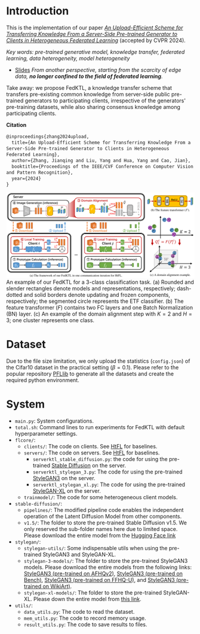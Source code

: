 # Introduction

This is the implementation of our paper [*An Upload-Efficient Scheme for Transferring Knowledge From a Server-Side Pre-trained Generator to Clients in Heterogeneous Federated Learning*](https://arxiv.org/abs/2403.15760) (accepted by CVPR 2024). 

*Key words: pre-trained generative model, knowledge transfer, federated learning, data heterogeneity, model heterogeneity*

- [Slides](https://github.com/TsingZ0/FedKTL/blob/main/FedKTL.pdf) *From another perspective, starting from the scarcity of edge data, **no longer confined to the field of federated learning**.*

Take away: we propose FedKTL, a knowledge transfer scheme that transfers pre-existing common knowledge from server-side public pre-trained generators to participating clients, irrespective of the generators' pre-training datasets, while also sharing consensus knowledge among participating clients. 

**Citation**

```
@inproceedings{zhang2024upload,
  title={An Upload-Efficient Scheme for Transferring Knowledge From a Server-Side Pre-trained Generator to Clients in Heterogeneous Federated Learning},
  author={Zhang, Jianqing and Liu, Yang and Hua, Yang and Cao, Jian},
  booktitle={Proceedings of the IEEE/CVF Conference on Computer Vision and Pattern Recognition},
  year={2024}
}
```

![](https://github.com/TsingZ0/FedKTL/blob/main/FedKTL.png)
An example of our FedKTL for a 3-class classification task. (a) Rounded and slender rectangles denote models and representations, respectively; dash-dotted and solid borders denote updating and frozen components, respectively; the segmented circle represents the ETF classifier. (b) The feature transformer ($F$) contains two FC layers and one Batch Normalization (BN) layer. (c) An example of the domain alignment step with $K=2$ and $H=3$; one cluster represents one class. 


# Dataset

Due to the file size limitation, we only upload the statistics (`config.json`) of the Cifar10 dataset in the practical setting ($\beta=0.1$). Please refer to the popular repository [PFLlib](https://github.com/TsingZ0/PFLlib) to generate all the datasets and create the required python environment. 


# System

- `main.py`: System configurations. 
- `total.sh`: Command lines to run experiments for FedKTL with default hyperparameter settings. 
- `flcore/`: 
    - `clients/`: The code on clients. See [HtFL](https://github.com/TsingZ0/HtFL) for baselines.
    - `servers/`: The code on servers. See [HtFL](https://github.com/TsingZ0/HtFL) for baselines.
        - `serverktl_stable_diffusion.py`: the code for using the pre-trained [Stable Diffusion](https://openaccess.thecvf.com/content/CVPR2022/html/Rombach_High-Resolution_Image_Synthesis_With_Latent_Diffusion_Models_CVPR_2022_paper.html) on the server. 
        - `serverktl_stylegan_3.py`: The code for using the pre-trained [StyleGAN3](https://proceedings.neurips.cc/paper/2021/hash/076ccd93ad68be51f23707988e934906-Abstract.html) on the server. 
        - `serverktl_stylegan_xl.py`: The code for using the pre-trained [StyleGAN-XL](https://dl.acm.org/doi/abs/10.1145/3528233.3530738) on the server. 
    - `trainmodel/`: The code for some heterogeneous client models. 
- `stable-diffusion/`: 
    - `pipelines/`: The modified pipeline code enables the independent operation of the Latent Diffusion Model from other components. 
    - `v1.5/`: The folder to store the pre-trained Stable Diffusion v1.5. We only reserved the sub-folder names here due to limited space. Please download the entire model from the [Hugging Face link](https://huggingface.co/runwayml/stable-diffusion-v1-5/tree/main)
- `stylegan/`: 
    - `stylegan-utils/`: Some indispensable utils when using the pre-trained StyleGAN3 and StyleGAN-XL. 
    - `stylegan-3-models/`: The folder to store the pre-trained StyleGAN3 models. Please download the entire models from the following links: [StyleGAN3 (pre-trained on AFHQv2)](https://api.ngc.nvidia.com/v2/models/nvidia/research/stylegan3/versions/1/files/stylegan3-t-afhqv2-512x512.pkl), [StyleGAN3 (pre-trained on Bench)](https://g-75671f.f5dc97.75bc.dn.glob.us/benches/network-snapshot-011000.pkl), [StyleGAN3 (pre-trained on FFHQ-U)](https://api.ngc.nvidia.com/v2/models/nvidia/research/stylegan3/versions/1/files/stylegan3-r-ffhqu-256x256.pkl), and [StyleGAN3 (pre-trained on WikiArt)](https://lambdalabs.com/blog/stylegan-3). 
    - `stylegan-xl-models/`: The folder to store the pre-trained StyleGAN-XL. Please down the entire model from [this link](https://s3.eu-central-1.amazonaws.com/avg-projects/stylegan_xl/models/imagenet64.pkl). 
- `utils/`:
    - `data_utils.py`: The code to read the dataset. 
    - `mem_utils.py`: The code to record memory usage. 
    - `result_utils.py`: The code to save results to files. 
